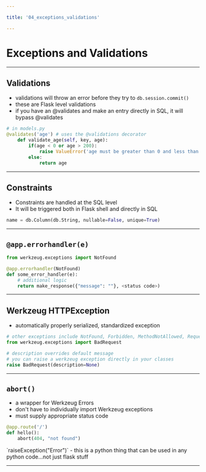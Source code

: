 ```yaml
---

title: '04_exceptions_validations'

---
```


# Exceptions and Validations

--- 

## Validations

- validations will throw an error before they try to `db.session.commit()`
- these are Flask level validations
- if you have an @validates and make an entry directly in SQL, it will bypass @validates

```python
# in models.py
@validates('age') # uses the @validations decorator
    def validate_age(self, key, age):
        if(age < 0 or age > 200):
            raise ValueError('age must be greater than 0 and less than 200')
        else:
            return age
```

---

## Constraints 

- Constraints are handled at the SQL level
- It will be triggered both in Flask shell and directly in SQL

```python
name = db.Column(db.String, nullable=False, unique=True)
```

---

## `@app.errorhandler(e)`


```python
from werkzeug.exceptions import NotFound

@app.errorhandler(NotFound)
def some_error_handler(e):
    # additional logic
    return make_response({"message": ""}, <status code>)
```

---

## Werkzeug HTTPException

- automatically properly serialized, standardized exception

```python
# other exceptions include NotFound, Forbidden, MethodNotAllowed, RequestTimeout, UnprocessableEntity, InternalServerError and more
from werkzeug.exceptions import BadRequest

# description overrides default message
# you can raise a werkzeug exception directly in your classes
raise BadRequest(description=None)
```

---

## `abort()`

- a wrapper for Werkzeug Errors
- don't have to individually import Werkzeug exceptions
- must supply appropriate status code

```python
@app.route('/')
def hello():
    abort(404, "not found")
```

<aside class="notes">
`raiseException("Error")` - this is a python thing that can be used in any python code...not just flask stuff
</aside>

---